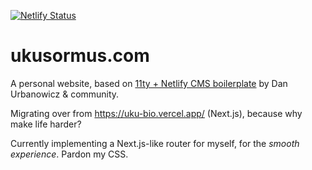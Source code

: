 [![Netlify Status](https://api.netlify.com/api/v1/badges/82d5c6cf-793c-4758-bf20-a373604c6a6a/deploy-status)](https://app.netlify.com/sites/ukusormus/deploys)

# ukusormus.com

A personal website, based on [11ty + Netlify CMS boilerplate](https://github.com/danurbanowicz/eleventy-netlify-boilerplate) by Dan Urbanowicz & community.

Migrating over from https://uku-bio.vercel.app/ (Next.js), because why make life harder?

Currently implementing a Next.js-like router for myself, for the *smooth experience*.
Pardon my CSS.
